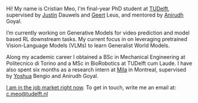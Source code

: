 Hi! My name is Cristian Meo, I'm final-year PhD student at [TUDelft](https://www.tudelft.nl/), supervised by [Justin](https://www.linkedin.com/in/justin-dauwels-9146b62/?originalSubdomain=nl) Dauwels and [Geert](https://scholar.google.com/citations?user=P9MqNggAAAAJ&hl=en) Leus, and mentored by [Anirudh](https://scholar.google.co.in/citations?user=krrh6OUAAAAJ&hl=en) Goyal.

I’m currently working on Generative Models for video prediction and model based RL downstream tasks. My current focus in on leveraging pretrained Vision-Language Models (VLMs) to learn Generalist World Models. 

Along my academic career I obtained a BSc in Mechanical Engineering at Politecnico di Torino and a MSc in BioRobotics at TUDelft cum Laude. I have also spent six months as a research intern at [Mila](https://mila.quebec/en) in Montreal, supervised by [Yoshua](https://yoshuabengio.org) Bengio and Anirudh Goyal. 

<a href='#'>I am in the job market right now</a>. To get in touch, write me an email at: c.meo@tudelft.nl
